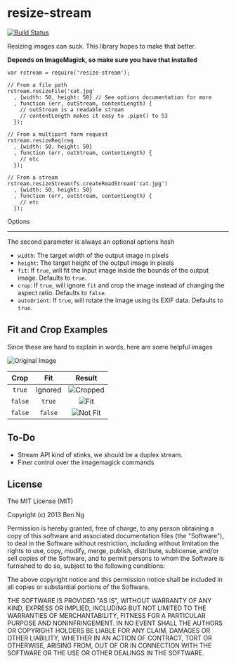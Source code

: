 resize-stream
=============

[![Build Status](https://travis-ci.org/ben-ng/resize-stream.png?branch=master)](https://travis-ci.org/ben-ng/resize-stream)

Resizing images can suck. This library hopes to make that better.

**Depends on ImageMagick, so make sure you have that installed**

```
var rstream = require('resize-stream');

// From a file path
rstream.resizeFile('cat.jpg'
  , {width: 50, height: 50} // See options documentation for more
  , function (err, outStream, contentLength) {
    // outStream is a readable stream
    // contentLength makes it easy to .pipe() to S3
  });

// From a multipart form request
rstream.resizeReq(req
  , {width: 50, height: 50}
  , function (err, outStream, contentLength) {
    // etc
  });

// From a stream
rstream.resizeStream(fs.createReadStream('cat.jpg')
  , {width: 50, height: 50}
  , function (err, outStream, contentLength) {
    // etc
  });
```

Options
_______

The second parameter is always an optional options hash

 * `width`: The target width of the output image in pixels
 * `height`: The target height of the output image in pixels
 * `fit`: If `true`, will fit the input image inside the bounds of the output image. Defaults to `true`.
 * `crop`: If `true`, will ignore `fit` and crop the image instead of changing the aspect ratio. Defaults to `false`.
 * `autoOrient`: If `true`, will rotate the image using its EXIF data. Defaults to `true`.

Fit and Crop Examples
---------------------

Since these are hard to explain in words, here are some helpful images

![Original Image](https://raw.github.com/ben-ng/resize-stream/master/tests/fixtures/kitten.jpg "Original Image")

| Crop  | Fit   | Result                                                                                                                     |
|:-----:|:-----:|:--------------------------------------------------------------------------------------------------------------------------:|
|`true` |Ignored|![Cropped](https://raw.github.com/ben-ng/resize-stream/master/tests/fixtures/expected/kitten.crop.jpg "Cropped Image")      |
|`false`|`true` |![Fit](https://raw.github.com/ben-ng/resize-stream/master/tests/fixtures/expected/kitten.noocrop.fit.jpg "Fit Image")        |
|`false`|`false`|![Not Fit](https://raw.github.com/ben-ng/resize-stream/master/tests/fixtures/expected/kitten.nocrop.nofit.jpg "No Fit Image")|

To-Do
-----
 * Stream API kind of stinks, we should be a duplex stream.
 * Finer control over the imagemagick commands

License
-------
The MIT License (MIT)

Copyright (c) 2013 Ben Ng

Permission is hereby granted, free of charge, to any person obtaining a copy
of this software and associated documentation files (the "Software"), to deal
in the Software without restriction, including without limitation the rights
to use, copy, modify, merge, publish, distribute, sublicense, and/or sell
copies of the Software, and to permit persons to whom the Software is
furnished to do so, subject to the following conditions:

The above copyright notice and this permission notice shall be included in
all copies or substantial portions of the Software.

THE SOFTWARE IS PROVIDED "AS IS", WITHOUT WARRANTY OF ANY KIND, EXPRESS OR
IMPLIED, INCLUDING BUT NOT LIMITED TO THE WARRANTIES OF MERCHANTABILITY,
FITNESS FOR A PARTICULAR PURPOSE AND NONINFRINGEMENT. IN NO EVENT SHALL THE
AUTHORS OR COPYRIGHT HOLDERS BE LIABLE FOR ANY CLAIM, DAMAGES OR OTHER
LIABILITY, WHETHER IN AN ACTION OF CONTRACT, TORT OR OTHERWISE, ARISING FROM,
OUT OF OR IN CONNECTION WITH THE SOFTWARE OR THE USE OR OTHER DEALINGS IN
THE SOFTWARE.
